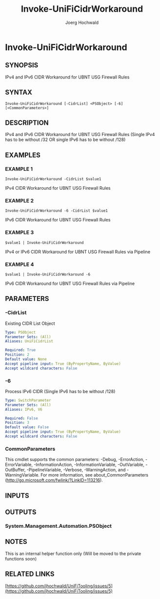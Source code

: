 ﻿---
author: Joerg Hochwald
category: UNIFITOOLING
external help file: UniFiTooling-help.xml
layout: post
Module Name: UniFiTooling
online version: https://github.com/jhochwald/UniFiTooling/raw/master/docs/Invoke-UniFiCidrWorkaround.md
schema: 2.0.0
tags: OnlineHelp PowerShell
timestamp: 2019-01-12
title: Invoke-UniFiCidrWorkaround
---

# Invoke-UniFiCidrWorkaround

## SYNOPSIS
IPv4 and IPv6 CIDR Workaround for UBNT USG Firewall Rules

## SYNTAX

```
Invoke-UniFiCidrWorkaround [-CidrList] <PSObject> [-6] [<CommonParameters>]
```

## DESCRIPTION
IPv4 and IPv6 CIDR Workaround for UBNT USG Firewall Rules (Single IPv4 has to be without /32 OR single IPv6 has to be without /128)

## EXAMPLES

### EXAMPLE 1
```
Invoke-UniFiCidrWorkaround -CidrList $value1
```

IPv4 CIDR Workaround for UBNT USG Firewall Rules

### EXAMPLE 2
```
Invoke-UniFiCidrWorkaround -6 -CidrList $value1
```

IPv6 CIDR Workaround for UBNT USG Firewall Rules

### EXAMPLE 3
```
$value1 | Invoke-UniFiCidrWorkaround
```

IPv4 or IPv6 CIDR Workaround for UBNT USG Firewall Rules via Pipeline

### EXAMPLE 4
```
$value1 | Invoke-UniFiCidrWorkaround -6
```

IPv6 CIDR Workaround for UBNT USG Firewall Rules via Pipeline

## PARAMETERS

### -CidrList
Existing CIDR List Object

```yaml
Type: PSObject
Parameter Sets: (All)
Aliases: UniFiCidrList

Required: True
Position: 2
Default value: None
Accept pipeline input: True (ByPropertyName, ByValue)
Accept wildcard characters: False
```

### -6
Process IPv6 CIDR (Single IPv6 has to be without /128)

```yaml
Type: SwitchParameter
Parameter Sets: (All)
Aliases: IPv6, V6

Required: False
Position: 3
Default value: False
Accept pipeline input: True (ByPropertyName, ByValue)
Accept wildcard characters: False
```

### CommonParameters
This cmdlet supports the common parameters: -Debug, -ErrorAction, -ErrorVariable, -InformationAction, -InformationVariable, -OutVariable, -OutBuffer, -PipelineVariable, -Verbose, -WarningAction, and -WarningVariable.
For more information, see about_CommonParameters (http://go.microsoft.com/fwlink/?LinkID=113216).

## INPUTS

## OUTPUTS

### System.Management.Automation.PSObject
## NOTES
This is an internal helper function only (Will be moved to the private functions soon)

## RELATED LINKS

[https://github.com/jhochwald/UniFiTooling/issues/5](https://github.com/jhochwald/UniFiTooling/issues/5)

